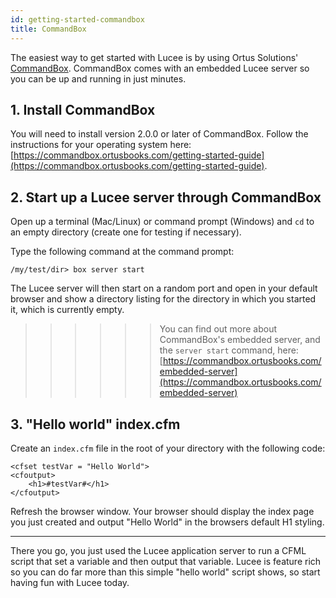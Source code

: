 ```yaml
---
id: getting-started-commandbox
title: CommandBox
---
```


The easiest way to get started with Lucee is by using Ortus Solutions' [CommandBox](https://www.ortussolutions.com/products/commandbox). CommandBox comes with an embedded Lucee server so you can be up and running in just minutes.

## 1. Install CommandBox

You will need to install version 2.0.0 or later of CommandBox. Follow the instructions for your operating system here: [https://commandbox.ortusbooks.com/getting-started-guide](https://commandbox.ortusbooks.com/getting-started-guide).

## 2. Start up a Lucee server through CommandBox

Open up a terminal (Mac/Linux) or command prompt (Windows) and `cd` to an empty directory (create one for testing if necessary).

Type the following command at the command prompt:

```
/my/test/dir> box server start
```

The Lucee server will then start on a random port and open in your default browser and show a directory listing for the directory in which you started it, which is currently empty.

>>>>>> You can find out more about CommandBox's embedded server, and the `server start` command, here: [https://commandbox.ortusbooks.com/embedded-server](https://commandbox.ortusbooks.com/embedded-server)

## 3. "Hello world" index.cfm

Create an `index.cfm` file in the root of your directory with the following code:

```lucee
<cfset testVar = "Hello World">
<cfoutput>
	<h1>#testVar#</h1>
</cfoutput>
```

Refresh the browser window. Your browser should display the index page you just created and output "Hello World" in the browsers default H1 styling.

---

There you go, you just used the Lucee application server to run a CFML script that set a variable and then output that variable. Lucee is feature rich so you can do far more than this simple "hello world" script shows, so start having fun with Lucee today.
